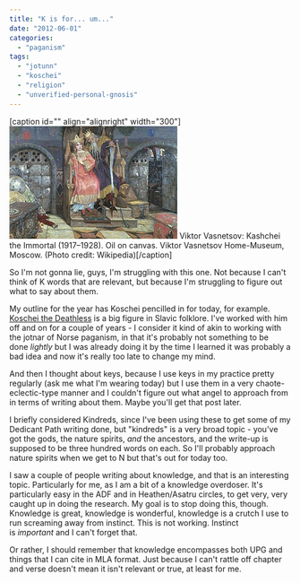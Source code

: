 ```yaml
---
title: "K is for... um..."
date: "2012-06-01"
categories: 
  - "paganism"
tags: 
  - "jotunn"
  - "koschei"
  - "religion"
  - "unverified-personal-gnosis"
---
```


\[caption id="" align="alignright" width="300"\][![Viktor Vasnetsov: Kashchei the Immortal (1917–...](images/300px-Viktor_Vasnetsov_Kashchey_the_Immortal.jpg "Viktor Vasnetsov: Kashchei the Immortal (1917–...")](http://commons.wikipedia.org/wiki/File:Viktor_Vasnetsov_Kashchey_the_Immortal.jpg) Viktor Vasnetsov: Kashchei the Immortal (1917–1928). Oil on canvas. Viktor Vasnetsov Home-Museum, Moscow. (Photo credit: Wikipedia)\[/caption\]

So I'm not gonna lie, guys, I'm struggling with this one. Not because I can't think of K words that are relevant, but because I'm struggling to figure out what to say about them.

My outline for the year has Koschei pencilled in for today, for example. [Koschei the Deathless](http://en.wikipedia.org/wiki/Koschei "Koschei") is a big figure in Slavic folklore. I've worked with him off and on for a couple of years - I consider it kind of akin to working with the jotnar of Norse paganism, in that it's probably not something to be done _lightly_ but I was already doing it by the time I learned it was probably a bad idea and now it's really too late to change my mind.

And then I thought about keys, because I use keys in my practice pretty regularly (ask me what I'm wearing today) but I use them in a very chaote-eclectic-type manner and I couldn't figure out what angel to approach from in terms of writing about them. Maybe you'll get that post later.

I briefly considered Kindreds, since I've been using these to get some of my Dedicant Path writing done, but "kindreds" is a very broad topic - you've got the gods, the nature spirits, _and_ the ancestors, and the write-up is supposed to be three hundred words on each. So I'll probably approach nature spirits when we get to N but that's out for today too.

I saw a couple of people writing about knowledge, and that is an interesting topic. Particularly for me, as I am a bit of a knowledge overdoser. It's particularly easy in the ADF and in Heathen/Asatru circles, to get very, very caught up in doing the research. My goal is to stop doing this, though. Knowledge is great, knowledge is wonderful, knowledge is a crutch I use to run screaming away from instinct. This is not working. Instinct is _important_ and I can't forget that.

Or rather, I should remember that knowledge encompasses both UPG and things that I can cite in MLA format. Just because I can't rattle off chapter and verse doesn't mean it isn't relevant or true, at least for me.
